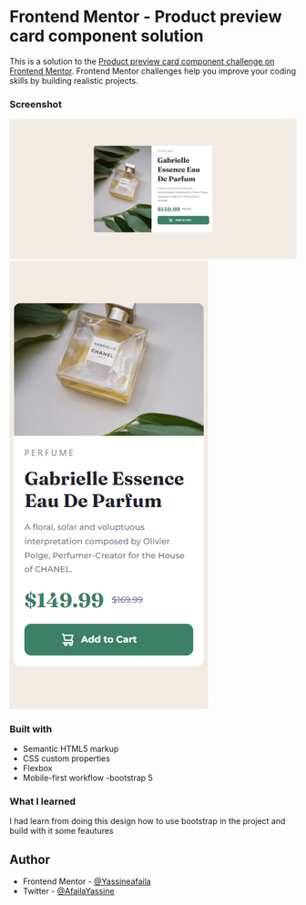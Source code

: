 # Frontend Mentor - Product preview card component solution

This is a solution to the [Product preview card component challenge on Frontend Mentor](https://www.frontendmentor.io/challenges/product-preview-card-component-GO7UmttRfa). Frontend Mentor challenges help you improve your coding skills by building realistic projects. 


### Screenshot

![](mobile%20screenshot.png)
![](desktop%20screenshot.png)


### Built with

- Semantic HTML5 markup
- CSS custom properties
- Flexbox
- Mobile-first workflow
-bootstrap 5


### What I learned

I had learn from doing this design how to use bootstrap in the project and build with it some feautures


## Author

- Frontend Mentor - [@Yassineafaila](https://www.frontendmentor.io/profile/Yassineafaila)
- Twitter - [@AfailaYassine](https://twitter.com/AfailaYassine)

